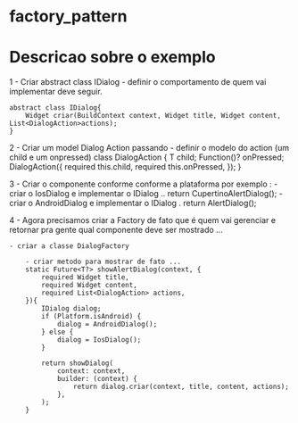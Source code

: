 # factory_pattern

# Descricao sobre o exemplo

1 - Criar abstract class IDialog
    - definir o comportamento de quem vai implementar deve seguir.

    abstract class IDialog{
        Widget criar(BuildContext context, Widget title, Widget content, List<DialogAction>actions);
    }

2 - Criar um model Dialog Action passando <T>
    - definir o modelo do action (um child e um onpressed)
    class DialogAction<T> {
        T child;
        Function()? onPressed;
        DialogAction({
            required this.child,
         required this.onPressed,
        });
    }

3 - Criar o componente conforme conforme a plataforma por exemplo :
    - criar o IosDialog e implementar o IDialog .. return CupertinoAlertDialog();
    - criar o AndroidDialog e implementar o IDialog . return AlertDialog();

4 - Agora precisamos criar a Factory de fato que é quem vai gerenciar e retornar pra gente qual componente deve ser mostrado ...

    - criar a classe DialogFactory 

        - criar metodo para mostrar de fato ...
        static Future<T?> showAlertDialog(context, {
            required Widget title,
            required Widget content,
            required List<DialogAction> actions,
        }){
            IDialog dialog;
            if (Platform.isAndroid) {
                dialog = AndroidDialog();
            } else {
                dialog = IosDialog();
            }

            return showDialog(
                context: context,
                builder: (context) {
                    return dialog.criar(context, title, content, actions);
                },
            );
        } 